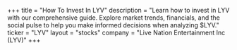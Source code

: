 +++
title = "How To Invest In LYV"
description = "Learn how to invest in LYV with our comprehensive guide. Explore market trends, financials, and the social pulse to help you make informed decisions when analyzing $LYV."
ticker = "LYV"
layout = "stocks"
company = "Live Nation Entertainment Inc (LYV)"
+++

